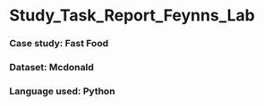 # Study_Task_Report_Feynns_Lab
### Case study: Fast Food 
### Dataset: Mcdonald
### Language used: Python 
